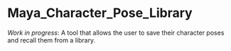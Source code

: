 # Maya_Character_Pose_Library
*Work in progress*: A tool that allows the user to save their character poses and recall them from a library.
